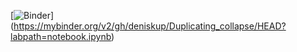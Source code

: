 [![Binder](https://mybinder.org/badge_logo.svg)]
(https://mybinder.org/v2/gh/deniskup/Duplicating_collapse/HEAD?labpath=notebook.ipynb)